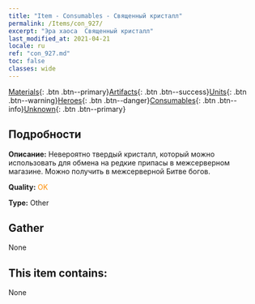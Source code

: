 ```yaml
---
title: "Item - Consumables - Священный кристалл"
permalink: /Items/con_927/
excerpt: "Эра хаоса  Священный кристалл"
last_modified_at: 2021-04-21
locale: ru
ref: "con_927.md"
toc: false
classes: wide
---
```

 [Materials](/ru/Items/){: .btn .btn--primary}[Artifacts](/ru/Items/Artifacts/){: .btn .btn--success}[Units](/ru/Items/Units/){: .btn .btn--warning}[Heroes](/ru/Items/Heroes/){: .btn .btn--danger}[Consumables](/ru/Items/Consumables/){: .btn .btn--info}[Unknown](/ru/Items/Unknown/){: .btn .btn--primary}

## Подробности
 **Описание:** Невероятно твердый кристалл, который можно использовать для обмена на редкие припасы в межсерверном магазине. Можно получить в межсерверной Битве богов.

 **Quality:** <span style="color: #FF8C00">OK</span>

 **Type:** Other

## Gather

  None

## This item contains:

  None

